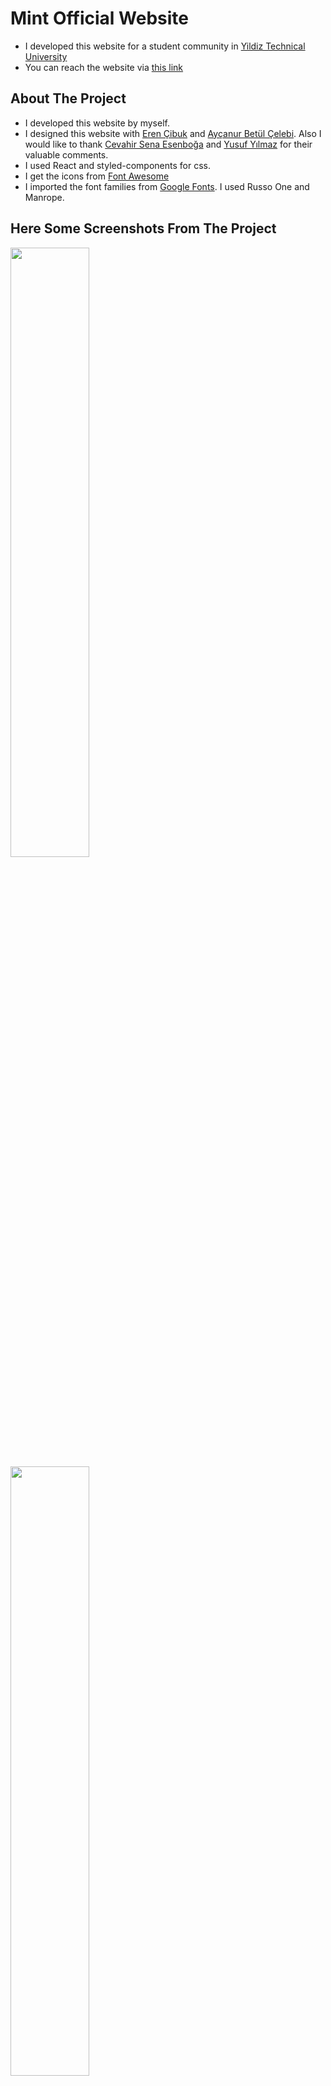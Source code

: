 # Mint Official Website

-  I developed this website for a student community in [Yildiz Technical University](https://yildiz.edu.tr/en) 
- You can reach the website via [this link](https://ytumint.netlify.app/)

## About The Project

- I developed this website by myself.
- I designed this website with [Eren Çibuk](https://www.linkedin.com/in/eren-%C3%A7%C4%B1buk-883333198) and [Ayçanur Betül Çelebi](https://www.linkedin.com/in/aycanurbetulcelebi). Also I would like to thank [Cevahir Sena Esenboğa](https://www.linkedin.com/in/cevahir-sena-esenboga/) and [Yusuf Yılmaz](https://www.linkedin.com/in/yusuf-yilmaz0/) for their valuable comments.
- I used React and styled-components for css. 
- I get the icons from [Font Awesome](https://fontawesome.com/)
- I imported the font families from [Google Fonts](https://fonts.google.com). I used Russo One and Manrope.

## Here Some Screenshots From The Project

<img src="https://user-images.githubusercontent.com/76486481/187553858-8ded46ac-52f6-45a3-aa85-e2ac457cafae.png" width=50% >
<img src="https://user-images.githubusercontent.com/76486481/187553954-d2c5d9ac-3b3d-4c68-a57d-5d0263bc425d.png" width=50% >
<img src="https://user-images.githubusercontent.com/76486481/187554059-d1b3abe2-fbe6-412b-b977-ef93421352a2.png" width=50% >
<img src="https://user-images.githubusercontent.com/76486481/187554049-1373fa31-20fe-4070-a3d5-484f32a7d21f.png" width=50% >
<img src="https://user-images.githubusercontent.com/76486481/187554184-4d3a434a-64f4-4fb5-a698-f8bb44258815.png" width=50% >
<img src="https://user-images.githubusercontent.com/76486481/187554325-a3f93527-d9d0-4c66-b2a5-ecf637944cb9.png" width=50% >
